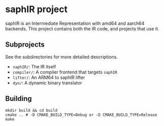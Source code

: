 # saphIR project

saphIR is an Intermediate Representation with amd64 and aarch64 backends.
This project contains both the IR code, and projects that use it.

## Subprojects

See the subdirectories for more detailed descriptions.

* `saphIR/`: The IR itself
* `compiler/`: A compiler frontend that targets `saphIR`
* `lifter/`: An ARM64 to saphIR lifter
* `dyn/`: A dynamic binary translator

## Building
```
mkdir build && cd build
cmake .. # -D CMAKE_BUILD_TYPE=Debug or -D CMAKE_BUILD_TYPE=Release
make
```
